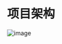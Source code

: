 # 项目架构
![image](https://github.com/fangtexi/zsapi/assets/79567863/6477705a-a2a2-437d-ab6a-14dd2204d84f)


